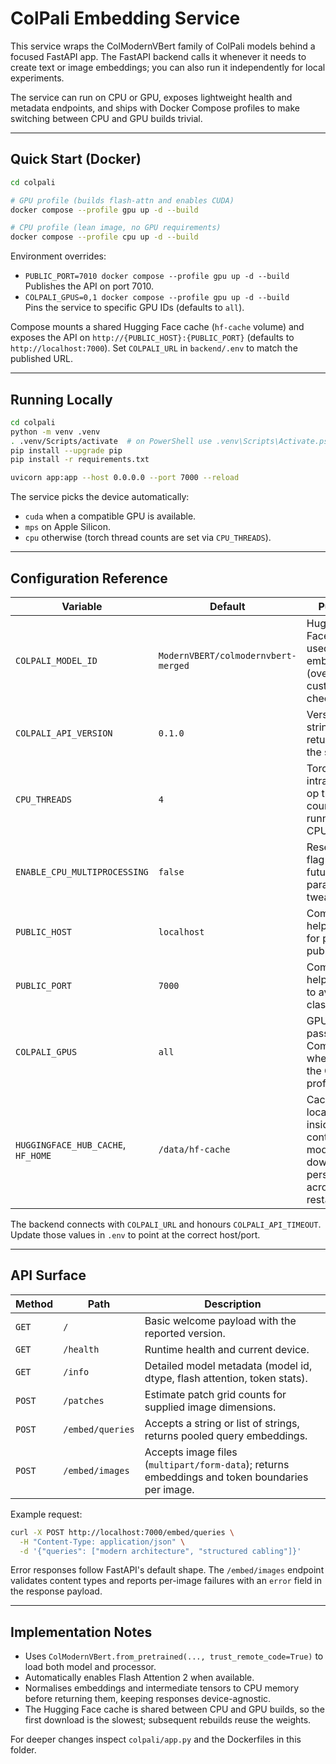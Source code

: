 # ColPali Embedding Service

This service wraps the ColModernVBert family of ColPali models behind a focused
FastAPI app. The FastAPI backend calls it whenever it needs to create text or
image embeddings; you can also run it independently for local experiments.

The service can run on CPU or GPU, exposes lightweight health and metadata
endpoints, and ships with Docker Compose profiles to make switching between CPU
and GPU builds trivial.

---

## Quick Start (Docker)

```bash
cd colpali

# GPU profile (builds flash-attn and enables CUDA)
docker compose --profile gpu up -d --build

# CPU profile (lean image, no GPU requirements)
docker compose --profile cpu up -d --build
```

Environment overrides:

- `PUBLIC_PORT=7010 docker compose --profile gpu up -d --build`  
  Publishes the API on port 7010.
- `COLPALI_GPUS=0,1 docker compose --profile gpu up -d --build`  
  Pins the service to specific GPU IDs (defaults to `all`).

Compose mounts a shared Hugging Face cache (`hf-cache` volume) and exposes the
API on `http://{PUBLIC_HOST}:{PUBLIC_PORT}` (defaults to `http://localhost:7000`).
Set `COLPALI_URL` in `backend/.env` to match the published URL.

---

## Running Locally

```bash
cd colpali
python -m venv .venv
. .venv/Scripts/activate  # on PowerShell use .venv\Scripts\Activate.ps1
pip install --upgrade pip
pip install -r requirements.txt

uvicorn app:app --host 0.0.0.0 --port 7000 --reload
```

The service picks the device automatically:

- `cuda` when a compatible GPU is available.
- `mps` on Apple Silicon.
- `cpu` otherwise (torch thread counts are set via `CPU_THREADS`).

---

## Configuration Reference

| Variable | Default | Purpose |
|----------|---------|---------|
| `COLPALI_MODEL_ID` | `ModernVBERT/colmodernvbert-merged` | Hugging Face model used for embeddings (override for custom checkpoints). |
| `COLPALI_API_VERSION` | `0.1.0` | Version string returned by the service. |
| `CPU_THREADS` | `4` | Torch intra/inter-op thread count when running on CPU. |
| `ENABLE_CPU_MULTIPROCESSING` | `false` | Reserved flag for future CPU parallelism tweaks. |
| `PUBLIC_HOST` | `localhost` | Compose helper used for port publishing. |
| `PUBLIC_PORT` | `7000` | Compose helper; adjust to avoid clashes. |
| `COLPALI_GPUS` | `all` | GPU selector passed to Compose when using the GPU profile. |
| `HUGGINGFACE_HUB_CACHE`, `HF_HOME` | `/data/hf-cache` | Cache location inside the container so model downloads persist across restarts. |

The backend connects with `COLPALI_URL` and honours `COLPALI_API_TIMEOUT`.
Update those values in `.env` to point at the correct host/port.

---

## API Surface

| Method | Path | Description |
|--------|------|-------------|
| `GET` | `/` | Basic welcome payload with the reported version. |
| `GET` | `/health` | Runtime health and current device. |
| `GET` | `/info` | Detailed model metadata (model id, dtype, flash attention, token stats). |
| `POST` | `/patches` | Estimate patch grid counts for supplied image dimensions. |
| `POST` | `/embed/queries` | Accepts a string or list of strings, returns pooled query embeddings. |
| `POST` | `/embed/images` | Accepts image files (`multipart/form-data`); returns embeddings and token boundaries per image. |

Example request:

```bash
curl -X POST http://localhost:7000/embed/queries \
  -H "Content-Type: application/json" \
  -d '{"queries": ["modern architecture", "structured cabling"]}'
```

Error responses follow FastAPI's default shape. The `/embed/images` endpoint
validates content types and reports per-image failures with an `error` field in
the response payload.

---

## Implementation Notes

- Uses `ColModernVBert.from_pretrained(..., trust_remote_code=True)` to load both
  model and processor.
- Automatically enables Flash Attention 2 when available.
- Normalises embeddings and intermediate tensors to CPU memory before returning
  them, keeping responses device-agnostic.
- The Hugging Face cache is shared between CPU and GPU builds, so the first
  download is the slowest; subsequent rebuilds reuse the weights.

For deeper changes inspect `colpali/app.py` and the Dockerfiles in this folder.
